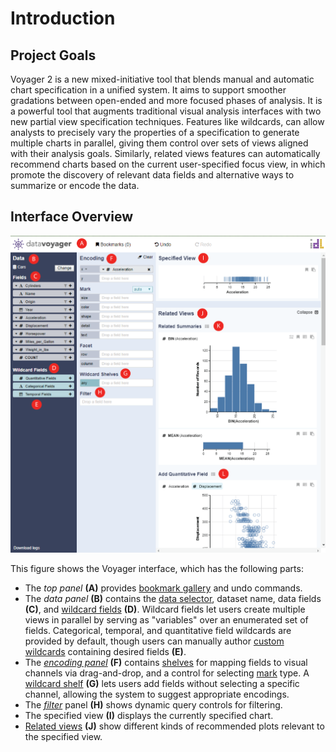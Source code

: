 # Introduction

## Project Goals

Voyager 2 is a new mixed-initiative tool that blends manual and automatic chart specification in a unified system. It aims to support smoother gradations between open-ended and more focused phases of analysis. It is a powerful tool that augments traditional visual analysis interfaces with two new partial view specification techniques. Features like wildcards, can allow analysts to precisely vary the properties of a specification to generate multiple charts in parallel, giving them control over sets of views aligned with their analysis goals. Similarly, related views features can automatically recommend charts based on the current user-specified focus view, in which promote the discovery of relevant data fields and alternative ways to summarize or encode the data.

## Interface Overview

![User Interface](.gitbook/assets/ui.png)

This figure shows the Voyager interface, which has the following parts:

* The _top panel_ **\(A\)** provides [bookmark gallery](bookmark-gallery.md) and undo commands.
* The _data panel_ **\(B\)** contains the [data selector](load-data.md), dataset name, data fields **\(C\)**, and [wildcard fields](visualizing-data/wildcard-fields/) **\(D\)**. Wildcard fields let users create multiple views in parallel by serving as "variables" over an enumerated set of fields. Categorical, temporal, and quantitative field wildcards are provided by default, though users can manually author [custom wildcards](visualizing-data/wildcard-fields/custom-wildcard-fields.md) containing desired fields **\(E\)**.
* The [_encoding panel_]() **\(F\)** contains [shelves](visualizing-data/specify-visual-encoding/encoding-shelves.md) for mapping fields to visual channels via drag-and-drop, and a control for selecting [mark](visualizing-data/specify-visual-encoding/mark-selection.md) type. A [wildcard shelf](visualizing-data/wildcard-fields/wildcard-shelves.md) **\(G\)** lets users add fields without selecting a specific channel, allowing the system to suggest appropriate encodings.
* The [_filter_](visualizing-data/filter.md) panel **\(H\)** shows dynamic query controls for filtering.
* The specified view **\(I\)** displays the currently specified chart.
* [Related views](visualizing-data/related-views/) **\(J\)** show different kinds of recommended plots relevant to the specified view.

